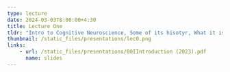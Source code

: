 ```yaml
---
type: lecture
date: 2024-03-03T8:00:00+4:30
title: Lecture One
tldr: "Intro to Cognitive Neuroscience, Some of its hisotyr, What it is & Why it's important and what's to come in the course."
thumbnail: /static_files/presentations/lec0.png
links: 
    - url: /static_files/presentations/00IIntroduction (2023).pdf
      name: slides
---
```

